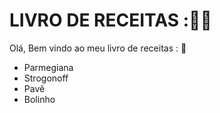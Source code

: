 # LIVRO DE RECEITAS ::man_cook:

Olá, Bem vindo ao meu livro de receitas : :book:

- Parmegiana
- Strogonoff
- Pavê
- Bolinho